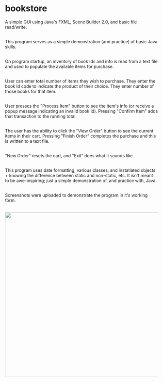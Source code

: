 # bookstore
A simple GUI using Java's FXML, Scene Builder 2.0, and basic file read/write.<br/><br/>

This program serves as a simple demonstration (and practice) of basic Java skills.<br/><br/>

On program startup, an inventory of book Ids and info is read from a text file and used to populate the available items for purchase.<br/><br/>

User can enter total number of items they wish to purchase. They enter the book Id code to indicate the product of their choice. They enter number of those books for that item.<br/><br/>

User presses the "Process Item" button to see the item's info (or receive a popup message indicating an invalid book id). Pressing "Confirm Item" adds that transaction to the running total.<br/><br/>

The user has the ability to click the "View Order" button to see the current items in their cart. Pressing "Finish Order" completes the purchase and this is written to a text file.<br/><br/>

"New Order" resets the cart, and "Exit" does what it sounds like.<br/><br/>

This program uses date formatting, various classes, and instatiated objects + knowing the difference between static and non-static, etc. It isn't meant to be awe-inspiring; just a simple demonstration of, and practice with, Java.<br/><br/>

Screenshots were uploaded to demonstrate the program in it's working form.<br/><br/>

<img src="www.williamrobertfunk.com/applications/bookstore/screenshot_01.png" width="818" height="543"/>

